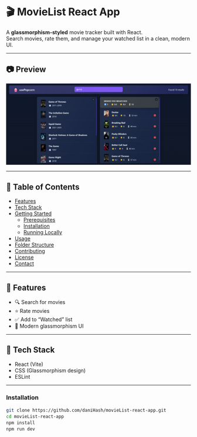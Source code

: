 # 🎬 MovieList React App

A **glassmorphism-styled** movie tracker built with React.  
Search movies, rate them, and manage your watched list in a clean, modern UI.

---

## 📷 Preview
![Screenshot of project](image.png)

---

## 🧰 Table of Contents
- [Features](#-features)  
- [Tech Stack](#-tech-stack)  
- [Getting Started](#-getting-started)  
  - [Prerequisites](#prerequisites)  
  - [Installation](#installation)  
  - [Running Locally](#running-locally)  
- [Usage](#-usage)  
- [Folder Structure](#-folder-structure)  
- [Contributing](#-contributing)  
- [License](#-license)  
- [Contact](#-contact)  

---

## 🚀 Features
- 🔍 Search for movies  
- ⭐ Rate movies  
- ✅ Add to “Watched” list  
- 🎨 Modern glassmorphism UI  

---

## 🧱 Tech Stack
- React (Vite)  
- CSS (Glassmorphism design)  
- ESLint  

---


### Installation
```bash
git clone https://github.com/daniHash/movieList-react-app.git
cd movieList-react-app
npm install
npm run dev
